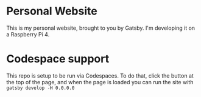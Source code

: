 # Personal Website

This is my personal website, brought to you by Gatsby. I'm developing it on a Raspberry Pi 4.

# Codespace support

This repo is setup to be run via Codespaces. To do that, click the button at the top of the page, and when the page is loaded you can run the site with `gatsby develop -H 0.0.0.0`
